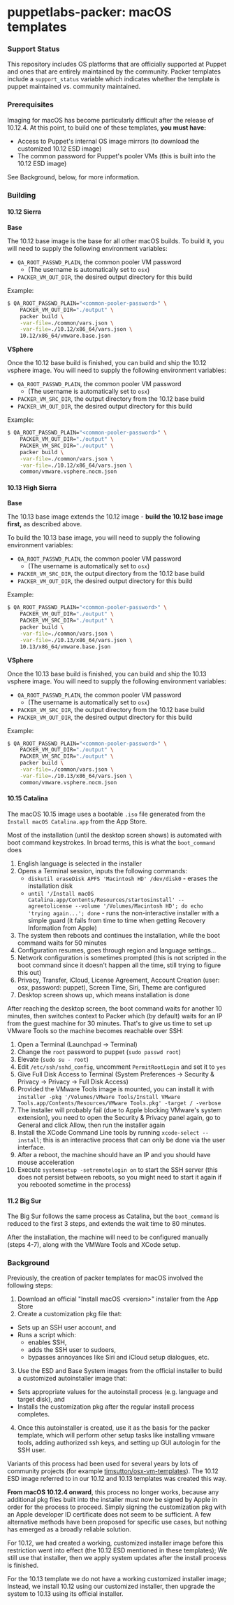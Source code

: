 # puppetlabs-packer: macOS templates

### Support Status

This repository includes OS platforms that are officially supported at Puppet and ones that are entirely maintained by the community. Packer templates include a `support_status` variable which indicates whether the template is puppet maintained vs. community maintained.

### Prerequisites

Imaging for macOS has become particularly difficult after the release of 10.12.4. At this point, to build one of these templates, **you must have:**

- Access to Puppet's internal OS image mirrors (to download the customized 10.12 ESD image)
- The common password for Puppet's pooler VMs (this is built into the 10.12 ESD image)

See Background, below, for more information.

### Building

#### 10.12 Sierra

**Base**

The 10.12 base image is the base for all other macOS builds. To build it, you will need to supply the following environment variables:

- `QA_ROOT_PASSWD_PLAIN`, the common pooler VM password
    - (The username is automatically set to `osx`)
- `PACKER_VM_OUT_DIR`, the desired output directory for this build

Example:

```bash
$ QA_ROOT_PASSWD_PLAIN="<common-pooler-password>" \
    PACKER_VM_OUT_DIR="./output" \
    packer build \
    -var-file=./common/vars.json \
    -var-file=./10.12/x86_64/vars.json \
    10.12/x86_64/vmware.base.json
```

**VSphere**

Once the 10.12 base build is finished, you can build and ship the 10.12 vsphere image. You will need to supply the following environment variables:

- `QA_ROOT_PASSWD_PLAIN`, the common pooler VM password
    - (The username is automatically set to `osx`)
- `PACKER_VM_SRC_DIR`, the output directory from the 10.12 base build
- `PACKER_VM_OUT_DIR`, the desired output directory for this build

Example:

```bash
$ QA_ROOT_PASSWD_PLAIN="<common-pooler-password>" \
    PACKER_VM_OUT_DIR="./output" \
    PACKER_VM_SRC_DIR="./output" \
    packer build \
    -var-file=./common/vars.json \
    -var-file=./10.12/x86_64/vars.json \
    common/vmware.vsphere.nocm.json
```

#### 10.13 High Sierra

**Base**

The 10.13 base image extends the 10.12 image - **build the 10.12 base image first,** as described above.

To build the 10.13 base image, you will need to supply the following environment variables:

- `QA_ROOT_PASSWD_PLAIN`, the common pooler VM password
    - (The username is automatically set to `osx`)
- `PACKER_VM_SRC_DIR`, the output directory from the 10.12 base build
- `PACKER_VM_OUT_DIR`, the desired output directory for this build

Example:

```bash
$ QA_ROOT_PASSWD_PLAIN="<common-pooler-password>" \
    PACKER_VM_OUT_DIR="./output" \
    PACKER_VM_SRC_DIR="./output" \
    packer build \
    -var-file=./common/vars.json \
    -var-file=./10.13/x86_64/vars.json \
    10.13/x86_64/vmware.base.json
```

**VSphere**

Once the 10.13 base build is finished, you can build and ship the 10.13 vsphere image. You will need to supply the following environment variables:

- `QA_ROOT_PASSWD_PLAIN`, the common pooler VM password
    - (The username is automatically set to `osx`)
- `PACKER_VM_SRC_DIR`, the output directory from the 10.12 base build
- `PACKER_VM_OUT_DIR`, the desired output directory for this build

Example:

```bash
$ QA_ROOT_PASSWD_PLAIN="<common-pooler-password>" \
    PACKER_VM_OUT_DIR="./output" \
    PACKER_VM_SRC_DIR="./output" \
    packer build \
    -var-file=./common/vars.json \
    -var-file=./10.13/x86_64/vars.json \
    common/vmware.vsphere.nocm.json
```

#### 10.15 Catalina

The macOS 10.15 image uses a bootable `.iso` file generated from the `Install macOS
Catalina.app` from the App Store.

Most of the installation (until the desktop screen shows) is automated with boot
command keystrokes. In broad terms, this is what the `boot_command` does

1. English language is selected in the installer
2. Opens a Terminal session, inputs the following commands:
    - `diskutil eraseDisk APFS 'Macintosh HD' /dev/disk0` - erases the installation disk
    - `until '/Install macOS Catalina.app/Contents/Resources/startosinstall'
      --agreetolicense --volume '/Volumes/Macintosh HD'; do echo 'trying
      again...'; done` - runs the non-interactive installer with a simple guard
      (it fails from time to time when getting Recovery Information from Apple)
3. The system then reboots and continues the installation, while the boot command
   waits for 50 minutes
4. Configuration resumes, goes through region and language settings...
5. Network configuration is sometimes prompted (this is not scripted in the boot
   command since it doesn't happen all the time, still trying to figure this
   out)
6. Privacy, Transfer, iCloud, License Agreement, Account Creation (user: osx,
   password: puppet), Screen Time, Siri, Theme are configured
7. Desktop screen shows up, which means installation is done

After reaching the desktop screen, the boot command waits for another 10
minutes, then switches context to Packer which (by default) waits for an IP from
the guest machine for 30 minutes. That's to give us time to set up VMware Tools
so the machine becomes reachable over SSH:

1. Open a Terminal (Launchpad -> Terminal)
2. Change the `root` password to puppet (`sudo passwd root`)
3. Elevate (`sudo su - root`)
4. Edit `/etc/ssh/sshd_config`, uncomment `PermitRootLogin` and set it to `yes`
5. Give Full Disk Access to Terminal (System Preferences -> Security & Privacy
   -> Privacy -> Full Disk Access)
6. Provided the VMware Tools image is mounted, you can install it with
   `installer -pkg '/Volumes/VMware Tools/Install VMware
   Tools.app/Contents/Resources/VMware Tools.pkg' -target / -verbose`
7. The installer will probably fail (due to Apple blocking VMware's system
   extension), you need to open the Security & Privacy panel again, go to
   General and click Allow, then run the installer again
8. Install the XCode Command Line tools by running `xcode-select --install`;
   this is an interactive process that can only be done via the user interface.
9. After a reboot, the machine should have an IP and you should have mouse acceleration
10. Execute `systemsetup -setremotelogin on` to start the SSH server (this does
    not persist between reboots, so you might need to start it again if you
    rebooted sometime in the process)

#### 11.2 Big Sur

The Big Sur follows the same process as Catalina, but the `boot_command` is
reduced to the first 3 steps, and extends the wait time to 80 minutes.

After the installation, the machine will need to be configured manually (steps
4-7), along with the VMWare Tools and XCode setup.

### Background

Previously, the creation of packer templates for macOS involved the following steps:

1. Download an official "Install macOS \<version\>" installer from the App Store
2. Create a customization pkg file that:
  - Sets up an SSH user account, and
  - Runs a script which:
    - enables SSH,
    - adds the SSH user to sudoers,
    - bypasses annoyances like Siri and iCloud setup dialogues, etc.
3. Use the ESD and Base System images from the official installer to build a customized autoinstaller image that:
  - Sets appropriate values for the autoinstall process (e.g. language and target disk), and
  - Installs the customization pkg after the regular install process completes.
4. Once this autoinstaller is created, use it as the basis for the packer template, which will perform other setup tasks like installing vmware tools, adding authorized ssh keys, and setting up GUI autologin for the SSH user.

Variants of this process had been used for several years by lots of community projects (for example [timsutton/osx-vm-templates](https://github.com/timsutton/osx-vm-templates)). The 10.12 ESD image referred to in our 10.12 and 10.13 templates was created this way.

**From macOS 10.12.4 onward**, this process no longer works, because any additional pkg files built into the installer must now be signed by Apple in order for the process to proceed. Simply signing the customization pkg with an Apple developer ID certificate does not seem to be sufficient. A few alternative methods have been proposed for specific use cases, but nothing has emerged as a broadly reliable solution.

For 10.12, we had created a working, customized installer image before this restriction went into effect (the 10.12 ESD mentioned in these templates); We still use that installer, then we apply system updates after the install process is finished.

For the 10.13 template we do not have a working customized installer image; Instead, we install 10.12 using our customized installer, then upgrade the system to 10.13 using its official installer.
